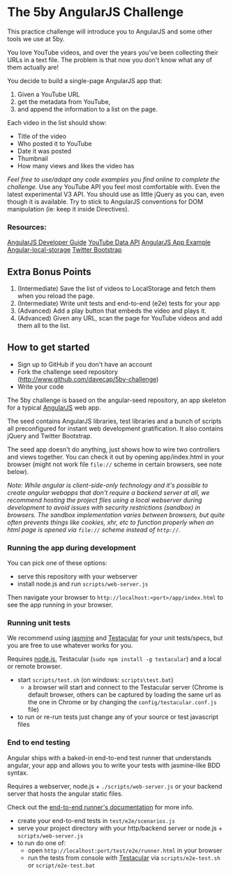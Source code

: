 The 5by AngularJS Challenge
===========================

This practice challenge will introduce you to AngularJS and some other tools we use at 5by.

You love YouTube videos, and over the years you've been collecting their URLs in a text file.
The problem is that now you don't know what any of them actually are!

You decide to build a single-page AngularJS app that:

1. Given a YouTube URL
2. get the metadata from YouTube,
3. and append the information to a list on the page.

Each video in the list should show:

* Title of the video
* Who posted it to YouTube
* Date it was posted
* Thumbnail
* How many views and likes the video has

_Feel free to use/adapt any code examples you find online to complete the challenge._
Use any YouTube API you feel most comfortable with. Even the latest experimental V3 API.
You should use as little jQuery as you can, even though it is available. Try to stick to AngularJS conventions for DOM manipulation (ie: keep it inside Directives).

### Resources:

[AngularJS Developer Guide](http://docs.angularjs.org/guide/)
[YouTube Data API](https://developers.google.com/youtube/v3/getting-started)
[AngularJS App Example](https://github.com/angular-app/angular-app)
[Angular-local-storage](https://github.com/grevory/angular-local-storage)
[Twitter Bootstrap](http://twitter.github.io/bootstrap/)


## Extra Bonus Points

1. (Intermediate) Save the list of videos to LocalStorage and fetch them when you reload the page.
2. (Intermediate) Write unit tests and end-to-end (e2e) tests for your app
3. (Advanced) Add a play button that embeds the video and plays it.
4. (Advanced) Given any URL, scan the page for YouTube videos and add them all to the list.


## How to get started

* Sign up to GitHub if you don't have an account
* Fork the challenge seed repository (http://www.github.com/davecap/5by-challenge)
* Write your code

The 5by challenge is based on the angular-seed repository, an app skeleton for a typical [AngularJS](http://angularjs.org/) web app.

The seed contains AngularJS libraries, test libraries and a bunch of scripts all preconfigured for
instant web development gratification. It also contains jQuery and Twitter Bootstrap.

The seed app doesn't do anything, just shows how to wire two controllers and views together. You can
check it out by opening app/index.html in your browser (might not work file `file://` scheme in
certain browsers, see note below).

_Note: While angular is client-side-only technology and it's possible to create angular webapps that
don't require a backend server at all, we recommend hosting the project files using a local
webserver during development to avoid issues with security restrictions (sandbox) in browsers. The
sandbox implementation varies between browsers, but quite often prevents things like cookies, xhr,
etc to function properly when an html page is opened via `file://` scheme instead of `http://`._


### Running the app during development

You can pick one of these options:

* serve this repository with your webserver
* install node.js and run `scripts/web-server.js`

Then navigate your browser to `http://localhost:<port>/app/index.html` to see the app running in
your browser.


### Running unit tests

We recommend using [jasmine](http://pivotal.github.com/jasmine/) and
[Testacular](http://vojtajina.github.com/testacular/) for your unit tests/specs, but you are free
to use whatever works for you.

Requires [node.js](http://nodejs.org/), Testacular (`sudo npm install -g testacular`) and a local
or remote browser.

* start `scripts/test.sh` (on windows: `scripts\test.bat`)
  * a browser will start and connect to the Testacular server (Chrome is default browser, others can be captured by loading the same url as the one in Chrome or by changing the `config/testacular.conf.js` file)
* to run or re-run tests just change any of your source or test javascript files


### End to end testing

Angular ships with a baked-in end-to-end test runner that understands angular, your app and allows
you to write your tests with jasmine-like BDD syntax.

Requires a webserver, node.js + `./scripts/web-server.js` or your backend server that hosts the angular static files.

Check out the
[end-to-end runner's documentation](http://docs.angularjs.org/guide/dev_guide.e2e-testing) for more
info.

* create your end-to-end tests in `test/e2e/scenarios.js`
* serve your project directory with your http/backend server or node.js + `scripts/web-server.js`
* to run do one of:
  * open `http://localhost:port/test/e2e/runner.html` in your browser
  * run the tests from console with [Testacular](vojtajina.github.com/testacular) via
    `scripts/e2e-test.sh` or `script/e2e-test.bat`
